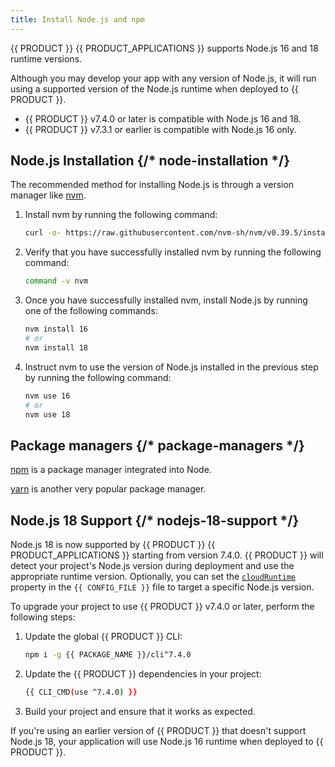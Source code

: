 ```yaml
---
title: Install Node.js and npm
---
```


{{ PRODUCT }} {{ PRODUCT_APPLICATIONS }} supports Node.js 16 and 18 runtime versions.

Although you may develop your app with any version of Node.js, it will run using a supported version of the Node.js runtime when deployed to {{ PRODUCT }}.

- {{ PRODUCT }} v7.4.0 or later is compatible with Node.js 16 and 18.
- {{ PRODUCT }} v7.3.1 or earlier is compatible with Node.js 16 only.

## Node.js Installation {/* node-installation */}

The recommended method for installing Node.js is through a version manager like [nvm](https://github.com/nvm-sh/nvm).

1.  Install nvm by running the following command:

    ```bash
    curl -o- https://raw.githubusercontent.com/nvm-sh/nvm/v0.39.5/install.sh | bash
    ```

2.  Verify that you have successfully installed nvm by running the following command:

    ```bash
    command -v nvm
    ```

3.  Once you have successfully installed nvm, install Node.js by running one of the following commands:

    ```bash
    nvm install 16
    # or
    nvm install 18
    ```

4.  Instruct nvm to use the version of Node.js installed in the previous step by running the following command:

    ```bash
    nvm use 16
    # or
    nvm use 18
    ```

## Package managers {/* package-managers */}

[npm](https://www.npmjs.com/) is a package manager integrated into Node.

[yarn](https://classic.yarnpkg.com/en/docs/cli/) is another very popular package manager.

## Node.js 18 Support {/* nodejs-18-support */}

Node.js 18 is now supported by {{ PRODUCT }} {{ PRODUCT_APPLICATIONS }} starting from version 7.4.0. {{ PRODUCT }} will detect your project's Node.js version during deployment and use the appropriate runtime version. Optionally, you can set the [`cloudRuntime`](/guides/performance/cdn_as_code/edgio_config#cloudruntime) property in the `{{ CONFIG_FILE }}` file to target a specific Node.js version.

To upgrade your project to use {{ PRODUCT }} v7.4.0 or later, perform the following steps:

1. Update the global {{ PRODUCT }} CLI:
  
   ```bash
   npm i -g {{ PACKAGE_NAME }}/cli^7.4.0
   ```

2. Update the {{ PRODUCT }} dependencies in your project:

   ```bash
   {{ CLI_CMD(use ^7.4.0) }}
   ```

3. Build your project and ensure that it works as expected.

If you're using an earlier version of {{ PRODUCT }} that doesn't support Node.js 18, your application will use Node.js 16 runtime when deployed to {{ PRODUCT }}.
